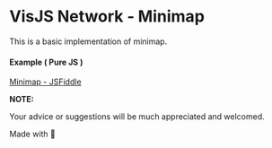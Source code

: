 # VisJS Network - Minimap

This is a basic implementation of minimap.

#### Example ( Pure JS )
[Minimap - JSFiddle](https://jsfiddle.net/savke/m476zwns/)


**NOTE:**


Your advice or suggestions will be much appreciated and welcomed.


Made with :heartbeat:

